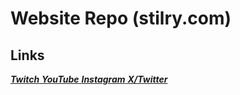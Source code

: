 # Website Repo (stilry.com)
## Links
<i><b><a href="twitch.tv/stilry">Twitch<a href></b></i>
<i><b><a href="youtube.com/@Stilry">YouTube<a href></b></i>
<i><b><a href="instagram.com/stilryyt">Instagram<a href></b></i>
<i><b><a href="twitter.com/stilryyt">X/Twitter<a href></b></i>